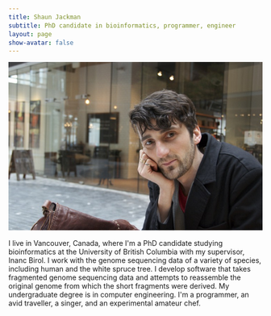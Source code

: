 ```yaml
---
title: Shaun Jackman
subtitle: PhD candidate in bioinformatics, programmer, engineer
layout: page
show-avatar: false
---
```


![Shaun Jackman](/img/shaun-jackman.jpg)

I live in Vancouver, Canada, where I'm a PhD candidate studying bioinformatics at the University of British Columbia with my supervisor, Inanc Birol. I work
with the genome sequencing data of a variety of species, including human and
the white spruce tree. I develop software that takes fragmented genome
sequencing data and attempts to reassemble the original genome from which the
short fragments were derived. My undergraduate degree is in computer
engineering. I'm a programmer, an avid traveller, a singer, and an experimental
amateur chef.
